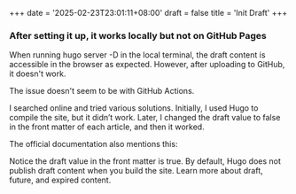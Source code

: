 +++
date = '2025-02-23T23:01:11+08:00'
draft = false
title = 'Init Draft'
+++

### After setting it up, it works locally but not on GitHub Pages
<!--more-->
When running hugo server -D in the local terminal, the draft content is accessible in the browser as expected. However, after uploading to GitHub, it doesn't work.

The issue doesn't seem to be with GitHub Actions.

I searched online and tried various solutions. Initially, I used Hugo to compile the site, but it didn’t work. Later, I changed the draft value to false in the front matter of each article, and then it worked.

The official documentation also mentions this:

Notice the draft value in the front matter is true. By default, Hugo does not publish draft content when you build the site. Learn more about draft, future, and expired content.